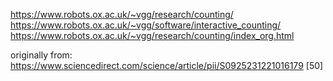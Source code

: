 https://www.robots.ox.ac.uk/~vgg/research/counting/
https://www.robots.ox.ac.uk/~vgg/software/interactive_counting/
https://www.robots.ox.ac.uk/~vgg/research/counting/index_org.html

originally from:
https://www.sciencedirect.com/science/article/pii/S0925231221016179 [50]

